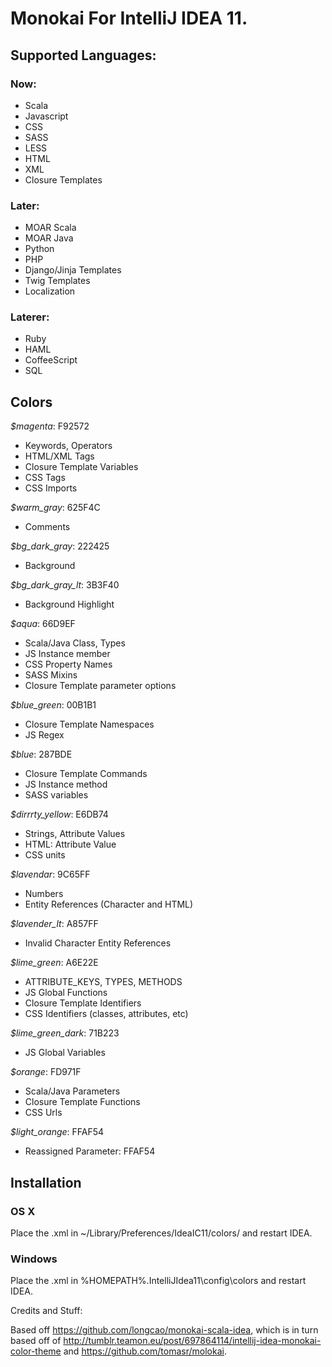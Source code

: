 # Monokai For IntelliJ IDEA 11.

## Supported Languages:

### Now: 

- Scala
- Javascript
- CSS
- SASS
- LESS
- HTML
- XML
- Closure Templates

### Later:

- MOAR Scala
- MOAR Java
- Python
- PHP
- Django/Jinja Templates
- Twig Templates
- Localization


### Laterer:

- Ruby
- HAML
- CoffeeScript
- SQL

## Colors
[](http://www.colorhexa.com/F92572)

*$magenta*: F92572
- Keywords, Operators
- HTML/XML Tags
- Closure Template Variables
- CSS Tags
- CSS Imports

*$warm_gray*: 625F4C
- Comments

*$bg_dark_gray*: 222425
- Background

*$bg_dark_gray_lt*: 3B3F40
- Background Highlight

*$aqua*: 66D9EF
- Scala/Java Class, Types
- JS Instance member
- CSS Property Names
- SASS Mixins
- Closure Template parameter options


*$blue_green*: 00B1B1
- Closure Template Namespaces
- JS Regex

*$blue*: 287BDE
- Closure Template Commands
- JS Instance method
- SASS variables

*$dirrrty_yellow*: E6DB74
- Strings, Attribute Values
- HTML: Attribute Value
- CSS units

*$lavendar*: 9C65FF
- Numbers
- Entity References (Character and HTML)

*$lavender_lt*: A857FF
- Invalid Character Entity References

*$lime_green*: A6E22E
- ATTRIBUTE_KEYS, TYPES, METHODS
- JS Global Functions
- Closure Template Identifiers
- CSS Identifiers (classes, attributes, etc)

*$lime_green_dark*: 71B223
- JS Global Variables

*$orange*: FD971F
- Scala/Java Parameters
- Closure Template Functions
- CSS Urls

*$light_orange*: FFAF54
- Reassigned Parameter: FFAF54




## Installation

### OS X

Place the .xml in ~/Library/Preferences/IdeaIC11/colors/ and restart IDEA.

### Windows
Place the .xml in %HOMEPATH%.IntelliJIdea11\config\colors and restart IDEA.


Credits and Stuff:

Based off https://github.com/longcao/monokai-scala-idea, which is in turn based off of http://tumblr.teamon.eu/post/697864114/intellij-idea-monokai-color-theme and https://github.com/tomasr/molokai.

